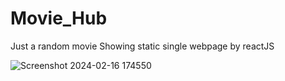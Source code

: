 # Movie_Hub

Just a random movie Showing static single webpage by reactJS

![Screenshot 2024-02-16 174550](https://github.com/CHESTERKING4204/Movie_Hub/assets/114911683/4c6c0668-1c16-48b6-86e6-304663dcbef5)
